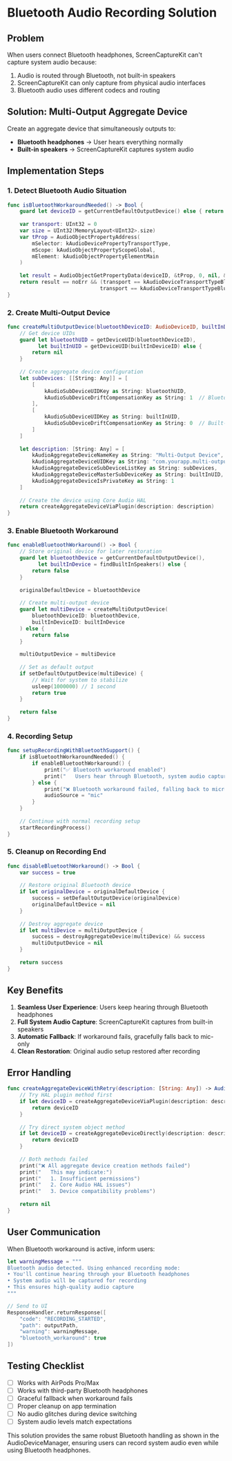 # Bluetooth Audio Recording Solution

## Problem
When users connect Bluetooth headphones, ScreenCaptureKit can't capture system audio because:
1. Audio is routed through Bluetooth, not built-in speakers
2. ScreenCaptureKit can only capture from physical audio interfaces
3. Bluetooth audio uses different codecs and routing

## Solution: Multi-Output Aggregate Device

Create an aggregate device that simultaneously outputs to:
- **Bluetooth headphones** → User hears everything normally
- **Built-in speakers** → ScreenCaptureKit captures system audio

## Implementation Steps

### 1. Detect Bluetooth Audio Situation
```swift
func isBluetoothWorkaroundNeeded() -> Bool {
    guard let deviceID = getCurrentDefaultOutputDevice() else { return false }
    
    var transport: UInt32 = 0
    var size = UInt32(MemoryLayout<UInt32>.size)
    var tProp = AudioObjectPropertyAddress(
        mSelector: kAudioDevicePropertyTransportType,
        mScope: kAudioObjectPropertyScopeGlobal,
        mElement: kAudioObjectPropertyElementMain
    )
    
    let result = AudioObjectGetPropertyData(deviceID, &tProp, 0, nil, &size, &transport)
    return result == noErr && (transport == kAudioDeviceTransportTypeBluetooth || 
                              transport == kAudioDeviceTransportTypeBluetoothLE)
}
```

### 2. Create Multi-Output Device
```swift
func createMultiOutputDevice(bluetoothDeviceID: AudioDeviceID, builtInDeviceID: AudioDeviceID) -> AudioDeviceID? {
    // Get device UIDs
    guard let bluetoothUID = getDeviceUID(bluetoothDeviceID),
          let builtInUID = getDeviceUID(builtInDeviceID) else {
        return nil
    }
    
    // Create aggregate device configuration
    let subDevices: [[String: Any]] = [
        [
            kAudioSubDeviceUIDKey as String: bluetoothUID,
            kAudioSubDeviceDriftCompensationKey as String: 1  // Bluetooth is secondary
        ],
        [
            kAudioSubDeviceUIDKey as String: builtInUID,
            kAudioSubDeviceDriftCompensationKey as String: 0  // Built-in is master
        ]
    ]
    
    let description: [String: Any] = [
        kAudioAggregateDeviceNameKey as String: "Multi-Output Device",
        kAudioAggregateDeviceUIDKey as String: "com.yourapp.multi-output-\(Date().timeIntervalSince1970)",
        kAudioAggregateDeviceSubDeviceListKey as String: subDevices,
        kAudioAggregateDeviceMasterSubDeviceKey as String: builtInUID,  // Built-in is master for capture
        kAudioAggregateDeviceIsPrivateKey as String: 1
    ]
    
    // Create the device using Core Audio HAL
    return createAggregateDeviceViaPlugin(description: description)
}
```

### 3. Enable Bluetooth Workaround
```swift
func enableBluetoothWorkaround() -> Bool {
    // Store original device for later restoration
    guard let bluetoothDevice = getCurrentDefaultOutputDevice(),
          let builtInDevice = findBuiltInSpeakers() else {
        return false
    }
    
    originalDefaultDevice = bluetoothDevice
    
    // Create multi-output device
    guard let multiDevice = createMultiOutputDevice(
        bluetoothDeviceID: bluetoothDevice,
        builtInDeviceID: builtInDevice
    ) else {
        return false
    }
    
    multiOutputDevice = multiDevice
    
    // Set as default output
    if setDefaultOutputDevice(multiDevice) {
        // Wait for system to stabilize
        usleep(1000000) // 1 second
        return true
    }
    
    return false
}
```

### 4. Recording Setup
```swift
func setupRecordingWithBluetoothSupport() {
    if isBluetoothWorkaroundNeeded() {
        if enableBluetoothWorkaround() {
            print("✅ Bluetooth workaround enabled")
            print("   Users hear through Bluetooth, system audio captured from built-in")
        } else {
            print("❌ Bluetooth workaround failed, falling back to microphone-only")
            audioSource = "mic"
        }
    }
    
    // Continue with normal recording setup
    startRecordingProcess()
}
```

### 5. Cleanup on Recording End
```swift
func disableBluetoothWorkaround() -> Bool {
    var success = true
    
    // Restore original Bluetooth device
    if let originalDevice = originalDefaultDevice {
        success = setDefaultOutputDevice(originalDevice)
        originalDefaultDevice = nil
    }
    
    // Destroy aggregate device
    if let multiDevice = multiOutputDevice {
        success = destroyAggregateDevice(multiDevice) && success
        multiOutputDevice = nil
    }
    
    return success
}
```

## Key Benefits

1. **Seamless User Experience**: Users keep hearing through Bluetooth headphones
2. **Full System Audio Capture**: ScreenCaptureKit captures from built-in speakers
3. **Automatic Fallback**: If workaround fails, gracefully falls back to mic-only
4. **Clean Restoration**: Original audio setup restored after recording

## Error Handling

```swift
func createAggregateDeviceWithRetry(description: [String: Any]) -> AudioDeviceID? {
    // Try HAL plugin method first
    if let deviceID = createAggregateDeviceViaPlugin(description: description) {
        return deviceID
    }
    
    // Try direct system object method
    if let deviceID = createAggregateDeviceDirectly(description: description) {
        return deviceID
    }
    
    // Both methods failed
    print("❌ All aggregate device creation methods failed")
    print("   This may indicate:")
    print("   1. Insufficient permissions")
    print("   2. Core Audio HAL issues")
    print("   3. Device compatibility problems")
    
    return nil
}
```

## User Communication

When Bluetooth workaround is active, inform users:

```swift
let warningMessage = """
Bluetooth audio detected. Using enhanced recording mode:
• You'll continue hearing through your Bluetooth headphones
• System audio will be captured for recording
• This ensures high-quality audio capture
"""

// Send to UI
ResponseHandler.returnResponse([
    "code": "RECORDING_STARTED",
    "path": outputPath,
    "warning": warningMessage,
    "bluetooth_workaround": true
])
```

## Testing Checklist

- [ ] Works with AirPods Pro/Max
- [ ] Works with third-party Bluetooth headphones
- [ ] Graceful fallback when workaround fails
- [ ] Proper cleanup on app termination
- [ ] No audio glitches during device switching
- [ ] System audio levels match expectations

This solution provides the same robust Bluetooth handling as shown in the AudioDeviceManager, ensuring users can record system audio even while using Bluetooth headphones. 